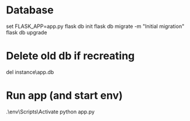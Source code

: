 # Database
set FLASK_APP=app.py
flask db init
flask db migrate -m "Initial migration"
flask db upgrade

# Delete old db if recreating
del instance\app.db

# Run app (and start env)
.\env\Scripts\Activate
python app.py
